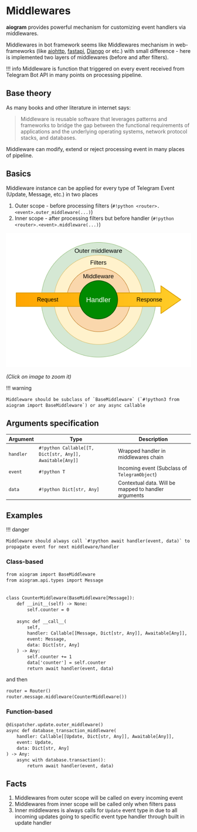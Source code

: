 # Middlewares

**aiogram** provides powerful mechanism for customizing event handlers via middlewares.

Middlewares in bot framework seems like Middlewares mechanism in web-frameworks
(like [aiohttp](https://docs.aiohttp.org/en/stable/web_advanced.html#aiohttp-web-middlewares),
[fastapi](https://fastapi.tiangolo.com/tutorial/middleware/),
[Django](https://docs.djangoproject.com/en/3.0/topics/http/middleware/) or etc.)
with small difference - here is implemented two layers of middlewares (before and after filters).

!!! info
    Middleware is function that triggered on every event received from
    Telegram Bot API in many points on processing pipeline.

## Base theory

As many books and other literature in internet says:
> Middleware is reusable software that leverages patterns and frameworks to bridge
> the gap between the functional requirements of applications and the underlying operating systems,
> network protocol stacks, and databases.

Middleware can modify, extend or reject processing event in many places of pipeline.

## Basics

Middleware instance can be applied for every type of Telegram Event (Update, Message, etc.) in two places

1. Outer scope - before processing filters (`#!python <router>.<event>.outer_middleware(...)`)
2. Inner scope - after processing filters but before handler (`#!python <router>.<event>.middleware(...)`)

[![middlewares](../assets/images/basics_middleware.png)](../assets/images/basics_middleware.png)

_(Click on image to zoom it)_

!!! warning

    Middleware should be subclass of `BaseMiddleware` (`#!python3 from aiogram import BaseMiddleware`) or any async callable

## Arguments specification
| Argument | Type | Description |
| - | - | - |
| `handler` | `#!python Callable[[T, Dict[str, Any]], Awaitable[Any]]` | Wrapped handler in middlewares chain |
| `event` | `#!python T` | Incoming event (Subclass of `TelegramObject`) |
| `data` | `#!python Dict[str, Any]` | Contextual data. Will be mapped to handler arguments |

## Examples

!!! danger

    Middleware should always call `#!python await handler(event, data)` to propagate event for next middleware/handler

### Class-based
```python3
from aiogram import BaseMiddleware
from aiogram.api.types import Message


class CounterMiddleware(BaseMiddleware[Message]):
    def __init__(self) -> None:
        self.counter = 0

    async def __call__(
        self, 
        handler: Callable[[Message, Dict[str, Any]], Awaitable[Any]],
        event: Message,
        data: Dict[str, Any]
    ) -> Any:
        self.counter += 1
        data['counter'] = self.counter
        return await handler(event, data)
```
and then
```python3
router = Router()
router.message.middleware(CounterMiddleware())
```

### Function-based
```python3
@dispatcher.update.outer_middleware()
async def database_transaction_middleware(
    handler: Callable[[Update, Dict[str, Any]], Awaitable[Any]],
    event: Update,
    data: Dict[str, Any]
) -> Any:
    async with database.transaction():
        return await handler(event, data)
```

## Facts

1. Middlewares from outer scope will be called on every incoming event
1. Middlewares from inner scope will be called only when filters pass
1. Inner middlewares is always calls for `Update` event type in due to all incoming updates going to specific event type handler through built in update handler


